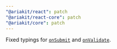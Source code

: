 ```yaml
---
"@ariakit/react": patch
"@ariakit/react-core": patch
"@ariakit/core": patch
---
```


Fixed typings for [`onSubmit`](https://ariakit.org/reference/use-form-store#onsubmit) and [`onValidate`](https://ariakit.org/reference/use-form-store#onvalidate).
